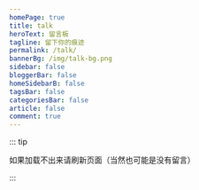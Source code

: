 ```yaml
---
homePage: true
title: talk
heroText: 留言板
tagline: 留下你的痕迹
permalink: /talk/
bannerBg: /img/talk-bg.png
sidebar: false
bloggerBar: false
homeSidebarB: false
tagsBar: false
categoriesBar: false
article: false
comment: true
---
```


::: tip

如果加载不出来请刷新页面（当然也可能是没有留言）


:::